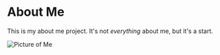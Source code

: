 # About Me

This is my about me project. It's not *everything* about me, but it's a start.

![Picture of Me](enoch.jpg)